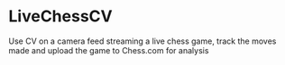 # LiveChessCV
Use CV on a camera feed streaming a live chess game, track the moves made and upload the game to Chess.com for analysis
